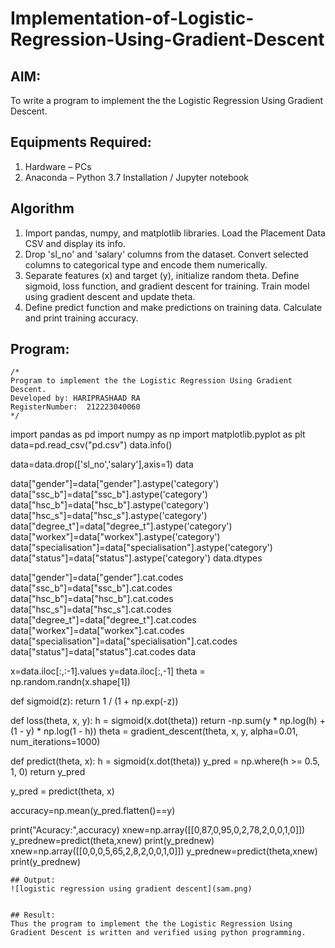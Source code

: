 # Implementation-of-Logistic-Regression-Using-Gradient-Descent

## AIM:
To write a program to implement the the Logistic Regression Using Gradient Descent.

## Equipments Required:
1. Hardware – PCs
2. Anaconda – Python 3.7 Installation / Jupyter notebook

## Algorithm
1. Import pandas, numpy, and matplotlib libraries. Load the Placement Data CSV and display its info. 
2. Drop 'sl_no' and 'salary' columns from the dataset. Convert selected columns to categorical type and encode them numerically. 
3.  Separate features (x) and target (y), initialize random theta. Define sigmoid, loss function, and gradient descent for training. Train model using gradient descent and update theta.
4. Define predict function and make predictions on training data. Calculate and print training accuracy.

## Program:
```
/*
Program to implement the the Logistic Regression Using Gradient Descent.
Developed by: HARIPRASHAAD RA 
RegisterNumber:  212223040060
*/
```
import pandas as pd
import numpy as np
import matplotlib.pyplot as plt
data=pd.read_csv("pd.csv")
data.info()

data=data.drop(['sl_no','salary'],axis=1)
data

data["gender"]=data["gender"].astype('category')
data["ssc_b"]=data["ssc_b"].astype('category')
data["hsc_b"]=data["hsc_b"].astype('category')
data["hsc_s"]=data["hsc_s"].astype('category')
data["degree_t"]=data["degree_t"].astype('category')
data["workex"]=data["workex"].astype('category')
data["specialisation"]=data["specialisation"].astype('category')
data["status"]=data["status"].astype('category')
data.dtypes

data["gender"]=data["gender"].cat.codes
data["ssc_b"]=data["ssc_b"].cat.codes
data["hsc_b"]=data["hsc_b"].cat.codes
data["hsc_s"]=data["hsc_s"].cat.codes
data["degree_t"]=data["degree_t"].cat.codes
data["workex"]=data["workex"].cat.codes
data["specialisation"]=data["specialisation"].cat.codes
data["status"]=data["status"].cat.codes
data

x=data.iloc[:,:-1].values
y=data.iloc[:,-1]
theta = np.random.randn(x.shape[1])
    

def sigmoid(z):
    return 1 / (1 + np.exp(-z))

    
def loss(theta, x, y):
    h = sigmoid(x.dot(theta))
    return -np.sum(y * np.log(h) + (1 - y) * np.log(1 - h))
    theta = gradient_descent(theta, x, y, alpha=0.01, num_iterations=1000)


    
def predict(theta, x):
    h = sigmoid(x.dot(theta))
    y_pred = np.where(h >= 0.5, 1, 0)
    return y_pred
    

y_pred = predict(theta, x)
    
accuracy=np.mean(y_pred.flatten()==y)
    
print("Acuracy:",accuracy)
xnew=np.array([[0,87,0,95,0,2,78,2,0,0,1,0]])
y_prednew=predict(theta,xnew)
print(y_prednew)
xnew=np.array([[0,0,0,5,65,2,8,2,0,0,1,0]])
y_prednew=predict(theta,xnew)
print(y_prednew)



```
## Output:
![logistic regression using gradient descent](sam.png)


## Result:
Thus the program to implement the the Logistic Regression Using Gradient Descent is written and verified using python programming.

